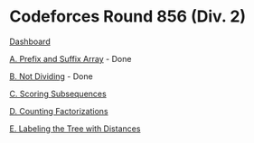 # Codeforces Round 856 (Div. 2)

[Dashboard](https://codeforces.com/contest/1794)

[A. Prefix and Suffix Array](https://codeforces.com/contest/1794/problem/A) - Done

[B. Not Dividing](https://codeforces.com/contest/1794/problem/B) - Done

[C. Scoring Subsequences](https://codeforces.com/contest/1794/problem/C)

[D. Counting Factorizations](https://codeforces.com/contest/1794/problem/D)

[E. Labeling the Tree with Distances](https://codeforces.com/contest/1794/problem/E)
